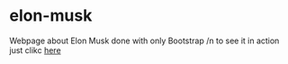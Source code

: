 # elon-musk
Webpage about Elon Musk done with only Bootstrap
/n to see it in action just clikc <a href="https://codepen.io/keithcheung41/full/zBKXrP/">here</a>
